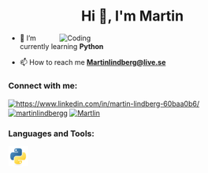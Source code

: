 <h1 align="center">Hi 👋, I'm Martin</h1>
<img align="right" alt="Coding" width="400" src="https://miro.medium.com/v2/resize:fit:679/1*DluPjzT_eTUFdzHCI7JBZA.gif">


- 🌱 I’m currently learning **Python**

- 📫 How to reach me **Martinlindberg@live.se**

<h3 align="left">Connect with me:</h3>
<p align="left">
<a href="https://linkedin.com/in/https://www.linkedin.com/in/martin-lindberg-60baa0b6/" target="blank"><img align="center" src="https://raw.githubusercontent.com/rahuldkjain/github-profile-readme-generator/master/src/images/icons/Social/linked-in-alt.svg" alt="https://www.linkedin.com/in/martin-lindberg-60baa0b6/" height="30" width="40" /></a>
<a href="https://instagram.com/martinlindbergg" target="blank"><img align="center" src="https://raw.githubusercontent.com/rahuldkjain/github-profile-readme-generator/master/src/images/icons/Social/instagram.svg" alt="martinlindbergg" height="30" width="40" /></a>
<a href="https://discord.gg/Martlin" target="blank"><img align="center" src="https://raw.githubusercontent.com/rahuldkjain/github-profile-readme-generator/master/src/images/icons/Social/discord.svg" alt="Martlin" height="30" width="40" /></a>
</p>

<h3 align="left">Languages and Tools:</h3>
<p align="left"> <a href="https://www.python.org" target="_blank" rel="noreferrer"> <img src="https://raw.githubusercontent.com/devicons/devicon/master/icons/python/python-original.svg" alt="python" width="40" height="40"/> </a> </p>
